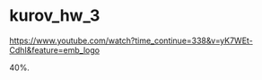 # kurov_hw_3

https://www.youtube.com/watch?time_continue=338&v=yK7WEt-CdhI&feature=emb_logo

40%.


